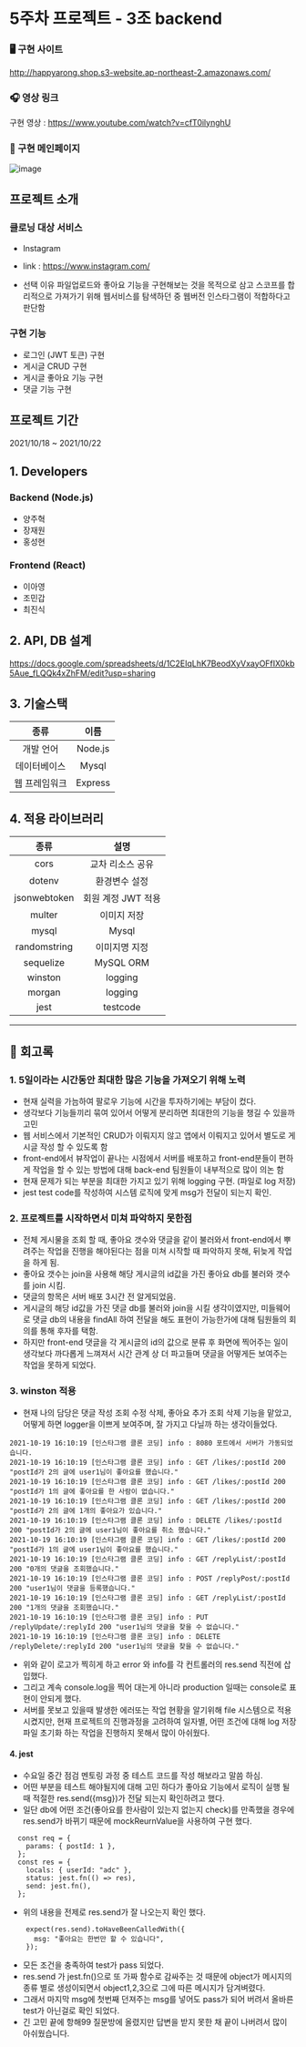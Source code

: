 # 5주차 프로젝트 - 3조 backend

### 🖥 구현 사이트

http://happyarong.shop.s3-website.ap-northeast-2.amazonaws.com/

### 🎧 영상 링크

구현 영상 : https://www.youtube.com/watch?v=cfT0ilynghU

### 🌼 구현 메인페이지

![image](public/hi.png)

## 프로젝트 소개

### 클로닝 대상 서비스

- Instagram
- link : https://www.instagram.com/

- 선택 이유
  파일업로드와 좋아요 기능을 구현해보는 것을 목적으로 삼고 스코프를 합리적으로 가져가기 위해 웹서비스를 탐색하던 중
  웹버전 인스타그램이 적합하다고 판단함

### 구현 기능

- 로그인 (JWT 토큰) 구현
- 게시글 CRUD 구현
- 게시글 좋아요 기능 구현
- 댓글 기능 구현

## 프로젝트 기간

2021/10/18 ~ 2021/10/22

## 1. Developers

### Backend (Node.js)

- 양주혁
- 장재원
- 홍성현

### Frontend (React)

- 이아영
- 조민갑
- 최진식

## 2. API, DB 설계

https://docs.google.com/spreadsheets/d/1C2EIqLhK7BeodXyVxayOFfIX0kb5Aue_fLQQk4xZhFM/edit?usp=sharing

## 3. 기술스택

|     종류      |  이름   |
| :-----------: | :-----: |
|   개발 언어   | Node.js |
| 데이터베이스  |  Mysql  |
| 웹 프레임워크 | Express |

## 4. 적용 라이브러리

|     종류     |        설명        |
| :----------: | :----------------: |
|     cors     |  교차 리소스 공유  |
|    dotenv    |   환경변수 설정    |
| jsonwebtoken | 회원 계정 JWT 적용 |
|    multer    |    이미지 저장     |
|    mysql     |       Mysql        |
| randomstring |   이미지명 지정    |
|  sequelize   |     MySQL ORM      |
|   winston    |      logging       |
|    morgan    |      logging       |
|     jest     |      testcode      |

---

## 📠 회고록

### 1. 5일이라는 시간동안 최대한 많은 기능을 가져오기 위해 노력

- 현재 실력을 가늠하여 팔로우 기능에 시간을 투자하기에는 부담이 컸다.
- 생각보다 기능들끼리 묶여 있어서 어떻게 분리하면 최대한의 기능을 챙길 수 있을까 고민
- 웹 서비스에서 기본적인 CRUD가 이뤄지지 않고 앱에서 이뤄지고 있어서 별도로 게시글 작성 할 수 있도록 함
- front-end에서 뷰작업이 끝나는 시점에서 서버를 배포하고 front-end분들이 편하게 작업을 할 수 있는 방법에 대해 back-end 팀원들이 내부적으로 많이 의논 함
- 현재 문제가 되는 부분을 최대한 가지고 있기 위해 logging 구현. (파일로 log 저장)
- jest test code를 작성하여 시스템 로직에 맞게 msg가 전달이 되는지 확인.

### 2. 프로젝트를 시작하면서 미쳐 파악하지 못한점

- 전체 게시물을 조회 할 때, 좋아요 갯수와 댓글을 같이 불러와서 front-end에서 뿌려주는 작업을 진행을 해야된다는 점을 미쳐 시작할 때 파악하지 못해, 뒤늦게 작업을 하게 됨.
- 좋아요 갯수는 join을 사용해 해당 게시글의 id값을 가진 좋아요 db를 불러와 갯수를 join 시킴.
- 댓글의 항목은 서버 배포 3시간 전 알게되었음.
- 게시글의 해당 id값을 가진 댓글 db를 불러와 join을 시킬 생각이였지만, 미들웨어로 댓글 db의 내용을 findAll 하여 전달을 해도 표현이 가능한가에 대해 팀원들의 회의를 통해 후자를 택함.
- 하지만 front-end 댓글을 각 게시글의 id의 값으로 분류 후 화면에 찍어주는 일이 생각보다 까다롭게 느껴져서 시간 관계 상 더 파고들며 댓글을 어떻게든 보여주는 작업을 못하게 되었다.

### 3. winston 적용

- 현재 나의 담당은 댓글 작성 조회 수정 삭제, 좋아요 추가 조회 삭제 기능을 맡았고, 어떻게 하면 logger을 이쁘게 보여주며, 잘 가지고 다닐까 하는 생각이들었다.

```
2021-10-19 16:10:19 [인스타그램 클론 코딩] info : 8080 포트에서 서버가 가동되었습니다.
2021-10-19 16:10:19 [인스타그램 클론 코딩] info : GET /likes/:postId 200 "postId가 2의 글에 user1님이 좋아요를 했습니다."
2021-10-19 16:10:19 [인스타그램 클론 코딩] info : GET /likes/:postId 200 "postId가 1의 글에 좋아요를 한 사람이 없습니다."
2021-10-19 16:10:19 [인스타그램 클론 코딩] info : GET /likes/:postId 200 "postId가 2의 글에 1개의 좋아요가 있습니다."
2021-10-19 16:10:19 [인스타그램 클론 코딩] info : DELETE /likes/:postId 200 "postId가 2의 글에 user1님이 좋아요를 취소 했습니다."
2021-10-19 16:10:19 [인스타그램 클론 코딩] info : GET /likes/:postId 200 "postId가 1의 글에 user1님이 좋아요를 했습니다."
2021-10-19 16:10:19 [인스타그램 클론 코딩] info : GET /replyList/:postId 200 "0개의 댓글을 조회했습니다."
2021-10-19 16:10:19 [인스타그램 클론 코딩] info : POST /replyPost/:postId 200 "user1님이 댓글을 등록했습니다."
2021-10-19 16:10:19 [인스타그램 클론 코딩] info : GET /replyList/:postId 200 "1개의 댓글을 조회했습니다."
2021-10-19 16:10:19 [인스타그램 클론 코딩] info : PUT /replyUpdate/:replyId 200 "user1님의 댓글을 찾을 수 없습니다."
2021-10-19 16:10:19 [인스타그램 클론 코딩] info : DELETE /replyDelete/:replyId 200 "user1님의 댓글을 찾을 수 없습니다."
```

- 위와 같이 로고가 찍히게 하고 error 와 info를 각 컨트롤러의 res.send 직전에 삽입했다.
- 그리고 계속 console.log을 찍어 대는게 아니라 production 일때는 console로 표현이 안되게 했다.
- 서버를 못보고 있을때 발생한 에러또는 작업 현황을 알기위해 file 시스템으로 적용 시켰지만, 현재 프로젝트의 진행과정을 고려하여 일자별, 어떤 조건에 대해 log 저장 파일 초기화 하는 작업을 진행하지 못해서 많이 아쉬웠다.

#### 4. jest

- 수요일 중간 점검 멘토링 과정 중 테스트 코드를 작성 해보라고 말씀 하심.
- 어떤 부분을 테스트 해야될지에 대해 고민 하다가 좋아요 기능에서 로직이 실행 될 때 적절한 res.send({msg})가 전달 되는지 확인하려고 했다.
- 일단 db에 어떤 조건(좋아요를 한사람이 있는지 없는지 check)를 만족했을 경우에 res.send가 바뀌기 때문에 mockReurnValue을 사용하여 구현 했다.

```
  const req = {
    params: { postId: 1 },
  };
  const res = {
    locals: { userId: "adc" },
    status: jest.fn(() => res),
    send: jest.fn(),
  };
```

- 위의 내용을 전제로 res.send가 잘 나오는지 확인 했다.

```
    expect(res.send).toHaveBeenCalledWith({
      msg: "좋아요는 한번만 할 수 있습니다",
    });
```

- 모든 조건을 충족하여 test가 pass 되었다.
- res.send 가 jest.fn()으로 또 가짜 함수로 감싸주는 것 때문에 object가 메시지의 종류 별로 생성이되면서 object1,2,3으로 그에 따른 메시지가 담겨벼렸다.
- 그래서 마지막 msg에 첫번째 던져주는 msg를 넣어도 pass가 되어 버려서 올바른 test가 아닌걸로 확인 되었다.
- 긴 고민 끝에 항해99 질문방에 올렸지만 답변을 받지 못한 채 끝이 나버려서 많이 아쉬웠습니다.
